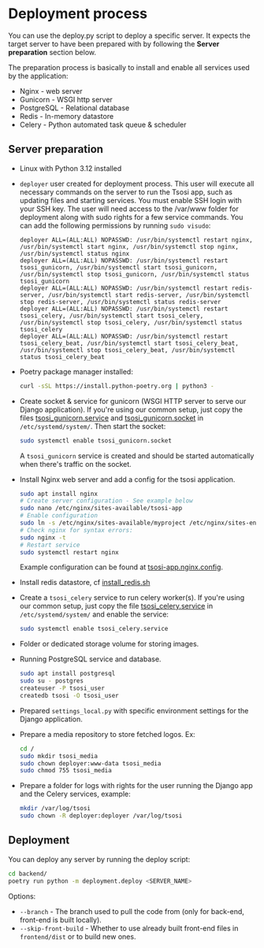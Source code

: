 # Deployment process

You can use the deploy.py script to deploy a specific server.
It expects the target server to have been prepared with by following the **Server preparation** section below.

The preparation process is basically to install and enable all services used by the application:
* Nginx - web server
* Gunicorn - WSGI http server
* PostgreSQL - Relational database
* Redis - In-memory datastore
* Celery - Python automated task queue & scheduler


## Server preparation

* Linux with Python 3.12 installed

* `deployer` user created for deployment process. This user will execute all necessary commands on the server to run the Tsosi app, such as updating files and starting services. You must enable SSH login with your SSH key. The user will need access to the /var/www folder for deployment along with sudo rights for a few service commands. You can add the following permissions by running `sudo visudo`:
    ```
    deployer ALL=(ALL:ALL) NOPASSWD: /usr/bin/systemctl restart nginx, /usr/bin/systemctl start nginx, /usr/bin/systemctl stop nginx, /usr/bin/systemctl status nginx 
    deployer ALL=(ALL:ALL) NOPASSWD: /usr/bin/systemctl restart tsosi_gunicorn, /usr/bin/systemctl start tsosi_gunicorn, /usr/bin/systemctl stop tsosi_gunicorn, /usr/bin/systemctl status tsosi_gunicorn
    deployer ALL=(ALL:ALL) NOPASSWD: /usr/bin/systemctl restart redis-server, /usr/bin/systemctl start redis-server, /usr/bin/systemctl stop redis-server, /usr/bin/systemctl status redis-server
    deployer ALL=(ALL:ALL) NOPASSWD: /usr/bin/systemctl restart tsosi_celery, /usr/bin/systemctl start tsosi_celery, /usr/bin/systemctl stop tsosi_celery, /usr/bin/systemctl status tsosi_celery
    deployer ALL=(ALL:ALL) NOPASSWD: /usr/bin/systemctl restart tsosi_celery_beat, /usr/bin/systemctl start tsosi_celery_beat, /usr/bin/systemctl stop tsosi_celery_beat, /usr/bin/systemctl status tsosi_celery_beat
    ```

* Poetry package manager installed:
    ```bash
    curl -sSL https://install.python-poetry.org | python3 -
    ```

* Create socket & service for gunicorn (WSGI HTTP server to serve our Django application). If you're using our common setup, just copy the files [tsosi_gunicorn.service](./tsosi_gunicorn.service) and [tsosi_gunicorn.socket](./tsosi_gunicorn.socket) in `/etc/systemd/system/`.
    Then start the socket:
    ```bash
    sudo systemctl enable tsosi_gunicorn.socket
    ```
    A `tsosi_gunicorn` service is created and should be started automatically when there's traffic on the socket.  

* Install Nginx web server and add a config for the tsosi application.
    ```bash
    sudo apt install nginx
    # Create server configuration - See example below
    sudo nano /etc/nginx/sites-available/tsosi-app
    # Enable configuration
    sudo ln -s /etc/nginx/sites-available/myproject /etc/nginx/sites-enabled/
    # Check nginx for syntax errors:
    sudo nginx -t
    # Restart service
    sudo systemctl restart nginx    
    ```

    Example configuration can be found at [tsosi-app.nginx.config](./tsosi-app.nginx.config).
    

* Install redis datastore, cf [install_redis.sh](/scripts/install_redis.sh)

* Create a `tsosi_celery` service to run celery worker(s). If you're using our common setup, just copy the file [tsosi_celery.service](./tsosi_celery.service) in `/etc/systemd/system/` and enable the service:
    ```bash
    sudo systemctl enable tsosi_celery.service
    ```

* Folder or dedicated storage volume for storing images.

* Running PostgreSQL service and database.
    ```bash
    sudo apt install postgresql
    sudo su - postgres
    createuser -P tsosi_user
    createdb tsosi -O tsosi_user
    ```

* Prepared `settings_local.py` with specific environment settings for the Django application.

* Prepare a media repository to store fetched logos. Ex:
    ```bash
    cd /
    sudo mkdir tsosi_media
    sudo chown deployer:www-data tsosi_media
    sudo chmod 755 tsosi_media
    ``` 

* Prepare a folder for logs with rights for the user running the Django app and the Celery services, example:
    ```bash
    mkdir /var/log/tsosi
    sudo chown -R deployer:deployer /var/log/tsosi
    ```



## Deployment

You can deploy any server by running the deploy script:
```bash
cd backend/
poetry run python -m deployment.deploy <SERVER_NAME>
```
Options:
* `--branch` - The branch used to pull the code from (only for back-end, front-end is built locally).
* `--skip-front-build` - Whether to use already built front-end files in `frontend/dist` or to build new ones.